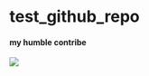 # test_github_repo

#### my humble contribe

![](https://img.shields.io/badge/Accomplishment%20Credential-did:algo:mainnet_uuid:6e1026aba2a24cf4af9c50e3489752b7-76F935?style=plastic&logo=algorand&label=Accomplishment%20Credential&link=https%3A%2F%2Fgoplausible.xyz%2Fapi%2Fpage%2Fbafybeib2sb6lqgir7r3qbq6x2eejhkvg3dsg63zhodsrsrkhjgjd4k5vwq&link=https%3A%2F%2Fgoplausible.xyz%2Fdid-resolver%2Fdid%3Aalgo%3Amainnet_uuid%3A6e1026ab-a2a2-4cf4-af9c-50e3489752b7)
